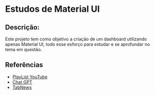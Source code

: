# Estudos de Material UI

## Descrição:

Este projeto tem como objetivo a criação de um dashboard utilizando apenas Material UI, todo esse esforço para estudar e se aprofundar no tema em questão.

## Referências

- [PlayList YouTube](https://www.youtube.com/watch?v=wLH1Vv86I44&list=PL29TaWXah3iaqOejItvW--TaFr9NcruyQ)
- [Chat GPT](https://chat.openai.com/)
- [TabNews](https://www.tabnews.com.br/) 
